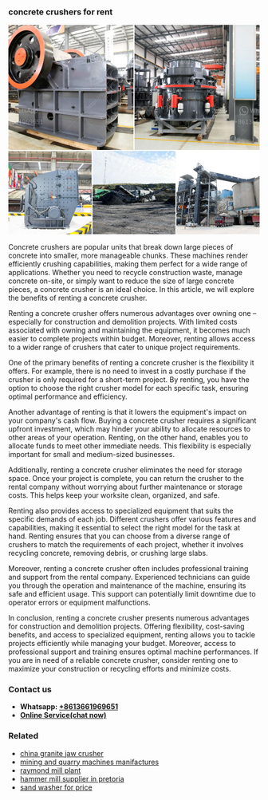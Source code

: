 <h3>concrete crushers for rent</h3><img src='1706755598.jpg' alt=''><p>Concrete crushers are popular units that break down large pieces of concrete into smaller, more manageable chunks. These machines render efficiently crushing capabilities, making them perfect for a wide range of applications. Whether you need to recycle construction waste, manage concrete on-site, or simply want to reduce the size of large concrete pieces, a concrete crusher is an ideal choice. In this article, we will explore the benefits of renting a concrete crusher.</p><p>Renting a concrete crusher offers numerous advantages over owning one – especially for construction and demolition projects. With limited costs associated with owning and maintaining the equipment, it becomes much easier to complete projects within budget. Moreover, renting allows access to a wider range of crushers that cater to unique project requirements.</p><p>One of the primary benefits of renting a concrete crusher is the flexibility it offers. For example, there is no need to invest in a costly purchase if the crusher is only required for a short-term project. By renting, you have the option to choose the right crusher model for each specific task, ensuring optimal performance and efficiency.</p><p>Another advantage of renting is that it lowers the equipment's impact on your company's cash flow. Buying a concrete crusher requires a significant upfront investment, which may hinder your ability to allocate resources to other areas of your operation. Renting, on the other hand, enables you to allocate funds to meet other immediate needs. This flexibility is especially important for small and medium-sized businesses.</p><p>Additionally, renting a concrete crusher eliminates the need for storage space. Once your project is complete, you can return the crusher to the rental company without worrying about further maintenance or storage costs. This helps keep your worksite clean, organized, and safe.</p><p>Renting also provides access to specialized equipment that suits the specific demands of each job. Different crushers offer various features and capabilities, making it essential to select the right model for the task at hand. Renting ensures that you can choose from a diverse range of crushers to match the requirements of each project, whether it involves recycling concrete, removing debris, or crushing large slabs.</p><p>Moreover, renting a concrete crusher often includes professional training and support from the rental company. Experienced technicians can guide you through the operation and maintenance of the machine, ensuring its safe and efficient usage. This support can potentially limit downtime due to operator errors or equipment malfunctions.</p><p>In conclusion, renting a concrete crusher presents numerous advantages for construction and demolition projects. Offering flexibility, cost-saving benefits, and access to specialized equipment, renting allows you to tackle projects efficiently while managing your budget. Moreover, access to professional support and training ensures optimal machine performances. If you are in need of a reliable concrete crusher, consider renting one to maximize your construction or recycling efforts and minimize costs.</p><h3>Contact us</h3><ul><li><strong>Whatsapp:&nbsp;<a href="https://wa.me/8613661969651">+8613661969651</a></strong></li><li><a href="https://swt.shibang-china.com/?git&amp;zhl&amp;concrete crushers for rent"><strong>Online Service(chat now)</strong></a></li></ul><h3>Related</h3><ul><li><a href='china granite jaw crusher.md'>china granite jaw crusher</a></li><li><a href='mining and quarry machines manifactures.md'>mining and quarry machines manifactures</a></li><li><a href='raymond mill plant.md'>raymond mill plant</a></li><li><a href='hammer mill supplier in pretoria.md'>hammer mill supplier in pretoria</a></li><li><a href='sand washer for price.md'>sand washer for price</a></li></ul>